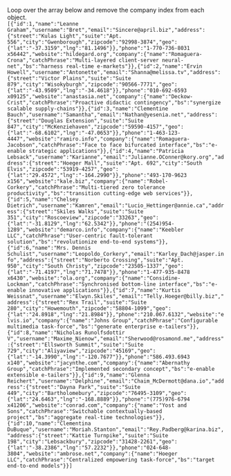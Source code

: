 Loop over the array below and remove the company index from each object. \
```[{"id":1,"name":"Leanne Graham","username":"Bret","email":"Sincere@april.biz","address":{"street":"Kulas Light","suite":"Apt. 556","city":"Gwenborough","zipcode":"92998-3874","geo":{"lat":"-37.3159","lng":"81.1496"}},"phone":"1-770-736-8031 x56442","website":"hildegard.org","company":{"name":"Romaguera-Crona","catchPhrase":"Multi-layered client-server neural-net","bs":"harness real-time e-markets"}},{"id":2,"name":"Ervin Howell","username":"Antonette","email":"Shanna@melissa.tv","address":{"street":"Victor Plains","suite":"Suite 879","city":"Wisokyburgh","zipcode":"90566-7771","geo":{"lat":"-43.9509","lng":"-34.4618"}},"phone":"010-692-6593 x09125","website":"anastasia.net","company":{"name":"Deckow-Crist","catchPhrase":"Proactive didactic contingency","bs":"synergize scalable supply-chains"}},{"id":3,"name":"Clementine Bauch","username":"Samantha","email":"Nathan@yesenia.net","address":{"street":"Douglas Extension","suite":"Suite 847","city":"McKenziehaven","zipcode":"59590-4157","geo":{"lat":"-68.6102","lng":"-47.0653"}},"phone":"1-463-123-4447","website":"ramiro.info","company":{"name":"Romaguera-Jacobson","catchPhrase":"Face to face bifurcated interface","bs":"e-enable strategic applications"}},{"id":4,"name":"Patricia Lebsack","username":"Karianne","email":"Julianne.OConner@kory.org","address":{"street":"Hoeger Mall","suite":"Apt. 692","city":"South Elvis","zipcode":"53919-4257","geo":{"lat":"29.4572","lng":"-164.2990"}},"phone":"493-170-9623 x156","website":"kale.biz","company":{"name":"Robel-Corkery","catchPhrase":"Multi-tiered zero tolerance productivity","bs":"transition cutting-edge web services"}},{"id":5,"name":"Chelsey Dietrich","username":"Kamren","email":"Lucio_Hettinger@annie.ca","address":{"street":"Skiles Walks","suite":"Suite 351","city":"Roscoeview","zipcode":"33263","geo":{"lat":"-31.8129","lng":"62.5342"}},"phone":"(254)954-1289","website":"demarco.info","company":{"name":"Keebler LLC","catchPhrase":"User-centric fault-tolerant solution","bs":"revolutionize end-to-end systems"}},{"id":6,"name":"Mrs. Dennis Schulist","username":"Leopoldo_Corkery","email":"Karley_Dach@jasper.info","address":{"street":"Norberto Crossing","suite":"Apt. 950","city":"South Christy","zipcode":"23505-1337","geo":{"lat":"-71.4197","lng":"71.7478"}},"phone":"1-477-935-8478 x6430","website":"ola.org","company":{"name":"Considine-Lockman","catchPhrase":"Synchronised bottom-line interface","bs":"e-enable innovative applications"}},{"id":7,"name":"Kurtis Weissnat","username":"Elwyn.Skiles","email":"Telly.Hoeger@billy.biz","address":{"street":"Rex Trail","suite":"Suite 280","city":"Howemouth","zipcode":"58804-1099","geo":{"lat":"24.8918","lng":"21.8984"}},"phone":"210.067.6132","website":"elvis.io","company":{"name":"Johns Group","catchPhrase":"Configurable multimedia task-force","bs":"generate enterprise e-tailers"}},{"id":8,"name":"Nicholas Runolfsdottir V","username":"Maxime_Nienow","email":"Sherwood@rosamond.me","address":{"street":"Ellsworth Summit","suite":"Suite 729","city":"Aliyaview","zipcode":"45169","geo":{"lat":"-14.3990","lng":"-120.7677"}},"phone":"586.493.6943 x140","website":"jacynthe.com","company":{"name":"Abernathy Group","catchPhrase":"Implemented secondary concept","bs":"e-enable extensible e-tailers"}},{"id":9,"name":"Glenna Reichert","username":"Delphine","email":"Chaim_McDermott@dana.io","address":{"street":"Dayna Park","suite":"Suite 449","city":"Bartholomebury","zipcode":"76495-3109","geo":{"lat":"24.6463","lng":"-168.8889"}},"phone":"(775)976-6794 x41206","website":"conrad.com","company":{"name":"Yost and Sons","catchPhrase":"Switchable contextually-based project","bs":"aggregate real-time technologies"}},{"id":10,"name":"Clementina DuBuque","username":"Moriah.Stanton","email":"Rey.Padberg@karina.biz","address":{"street":"Kattie Turnpike","suite":"Suite 198","city":"Lebsackbury","zipcode":"31428-2261","geo":{"lat":"-38.2386","lng":"57.2232"}},"phone":"024-648-3804","website":"ambrose.net","company":{"name":"Hoeger LLC","catchPhrase":"Centralized empowering task-force","bs":"target end-to-end models"}}]```

